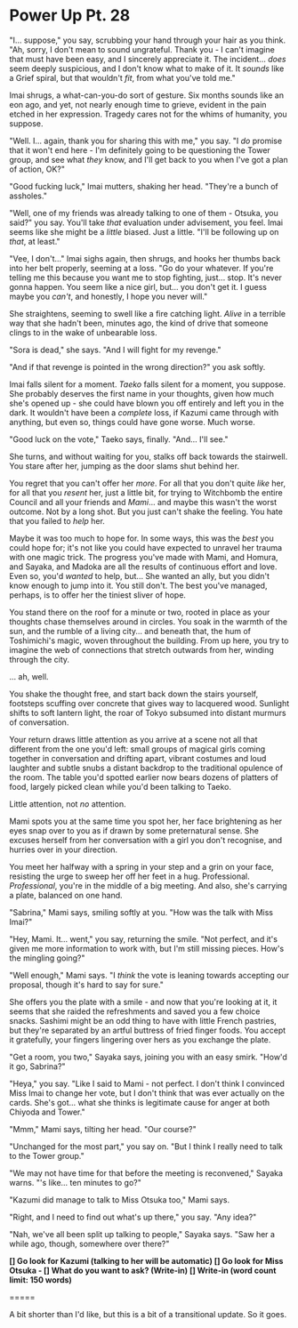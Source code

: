 # Power Up Pt. 28

"I... suppose," you say, scrubbing your hand through your hair as you think. "Ah, sorry, I don't mean to sound ungrateful. Thank you - I can't imagine that must have been easy, and I sincerely appreciate it. The incident... *does* seem deeply suspicious, and I don't know what to make of it. It *sounds* like a Grief spiral, but that wouldn't *fit*, from what you've told me."

Imai shrugs, a what-can-you-do sort of gesture. Six months sounds like an eon ago, and yet, not nearly enough time to grieve, evident in the pain etched in her expression. Tragedy cares not for the whims of humanity, you suppose.

"Well. I... again, thank you for sharing this with me," you say. "I *do* promise that it won't end here - I'm definitely going to be questioning the Tower group, and see what *they* know, and I'll get back to you when I've got a plan of action, OK?"

"Good fucking luck," Imai mutters, shaking her head. "They're a bunch of assholes."

"Well, one of my friends was already talking to one of them - Otsuka, you said?" you say. You'll take *that* evaluation under advisement, you feel. Imai seems like she might be a *little* biased. Just a little. "I'll be following up on *that*, at least."

"Vee, I don't..." Imai sighs again, then shrugs, and hooks her thumbs back into her belt properly, seeming at a loss. "Go do your whatever. If you're telling me this because you want me to stop fighting, just... stop. It's never gonna happen. You seem like a nice girl, but... you don't get it. I guess maybe you *can't*, and honestly, I hope you never will."

She straightens, seeming to swell like a fire catching light. *Alive* in a terrible way that she hadn't been, minutes ago, the kind of drive that someone clings to in the wake of unbearable loss.

"Sora is dead," she says. "And I will fight for my revenge."

"And if that revenge is pointed in the wrong direction?" you ask softly.

Imai falls silent for a moment. *Taeko* falls silent for a moment, you suppose. She probably deserves the first name in your thoughts, given how much she's opened up - she could have blown you off entirely and left you in the dark. It wouldn't have been a *complete* loss, if Kazumi came through with anything, but even so, things could have gone worse. Much worse.

"Good luck on the vote," Taeko says, finally. "And... I'll see."

She turns, and without waiting for you, stalks off back towards the stairwell. You stare after her, jumping as the door slams shut behind her.

You regret that you can't offer her *more*. For all that you don't quite *like* her, for all that you *resent* her, just a little bit, for trying to Witchbomb the entire Council and all your friends and *Mami*... and maybe this wasn't the worst outcome. Not by a long shot. But you just can't shake the feeling. You hate that you failed to *help* her.

Maybe it was too much to hope for. In some ways, this was the *best* you could hope for; it's not like you could have expected to unravel her trauma with one magic trick. The progress you've made with Mami, and Homura, and Sayaka, and Madoka are all the results of continuous effort and love. Even so, you'd *wanted* to help, but... She wanted an ally, but you didn't know enough to jump into it. You still don't. The best you've managed, perhaps, is to offer her the tiniest sliver of hope.

You stand there on the roof for a minute or two, rooted in place as your thoughts chase themselves around in circles. You soak in the warmth of the sun, and the rumble of a living city... and beneath that, the hum of Toshimichi's magic, woven throughout the building. From up here, you try to imagine the web of connections that stretch outwards from her, winding through the city.

... ah, well.

You shake the thought free, and start back down the stairs yourself, footsteps scuffing over concrete that gives way to lacquered wood. Sunlight shifts to soft lantern light, the roar of Tokyo subsumed into distant murmurs of conversation.

Your return draws little attention as you arrive at a scene not all that different from the one you'd left: small groups of magical girls coming together in conversation and drifting apart, vibrant costumes and loud laughter and subtle snubs a distant backdrop to the traditional opulence of the room. The table you'd spotted earlier now bears dozens of platters of food, largely picked clean while you'd been talking to Taeko.

Little attention, not *no* attention.

Mami spots you at the same time you spot her, her face brightening as her eyes snap over to you as if drawn by some preternatural sense. She excuses herself from her conversation with a girl you don't recognise, and hurries over in your direction.

You meet her halfway with a spring in your step and a grin on your face, resisting the urge to sweep her off her feet in a hug. Professional. *Professional*, you're in the middle of a big meeting. And also, she's carrying a plate, balanced on one hand.

"Sabrina," Mami says, smiling softly at you. "How was the talk with Miss Imai?"

"Hey, Mami. It... went," you say, returning the smile. "Not perfect, and it's given me more information to work with, but I'm still missing pieces. How's the mingling going?"

"Well enough," Mami says. "I *think* the vote is leaning towards accepting our proposal, though it's hard to say for sure."

She offers you the plate with a smile - and now that you're looking at it, it seems that she raided the refreshments and saved you a few choice snacks. Sashimi might be an odd thing to have with little French pastries, but they're separated by an artful buttress of fried finger foods. You accept it gratefully, your fingers lingering over hers as you exchange the plate.

"Get a room, you two," Sayaka says, joining you with an easy smirk. "How'd it go, Sabrina?"

"Heya," you say. "Like I said to Mami - not perfect. I don't think I convinced Miss Imai to change her vote, but I don't think that was ever actually on the cards. She's got... what she thinks is legitimate cause for anger at both Chiyoda and Tower."

"Mmm," Mami says, tilting her head. "Our course?"

"Unchanged for the most part," you say on. "But I think I really need to talk to the Tower group."

"We may not have time for that before the meeting is reconvened," Sayaka warns. "'s like... ten minutes to go?"

"Kazumi did manage to talk to Miss Otsuka too," Mami says.

"Right, and I need to find out what's up there," you say. "Any idea?"

"Nah, we've all been split up talking to people," Sayaka says. "Saw her a while ago, though, somewhere over there?"

**\[] Go look for Kazumi (talking to her will be automatic)
\[] Go look for Miss Otsuka
\- \[] What do you want to ask? (Write-in)
\[] Write-in (word count limit: 150 words)**

\=====​

A bit shorter than I'd like, but this is a bit of a transitional update. So it goes.
